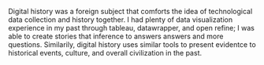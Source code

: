 Digital history was a foreign subject that comforts the idea of technological data collection and history together. I had plenty of data visualization experience in my past through tableau, datawrapper, and open refine; I was able to create stories that inference to answers answers and more questions. Similarily, digital history uses similar tools to present evidentce to historical events, culture, and overall civilization in the past.
<br /> <br />

